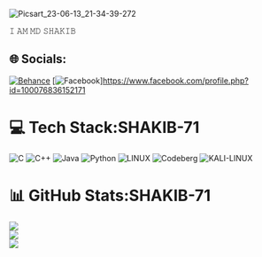 ![Picsart_23-06-13_21-34-39-272](https://github.com/skshakib1234/Aprv/assets/111051965/1417c00b-15c5-4146-be13-1a75f31a4aa1)

𝙸 𝙰𝙼 𝙼𝙳 𝚂𝙷𝙰𝙺𝙸𝙱

## 🌐 Socials:
[![Behance](https://img.shields.io/badge/Behance-1769ff?logo=behance&logoColor=white)](https://behance.net/SHAKIB-71) [![Facebook](https://img.shields.io/badge/Facebook-%231877F2.svg?logo=Facebook&logoColor=white)]https://www.facebook.com/profile.php?id=100076836152171

# 💻 Tech Stack:SHAKIB-71
![C](https://img.shields.io/badge/c-%2300599C.svg?style=for-the-badge&logo=c&logoColor=white) ![C++](https://img.shields.io/badge/c++-%2300599C.svg?style=for-the-badge&logo=c%2B%2B&logoColor=white) ![Java](https://img.shields.io/badge/java-%23ED8B00.svg?style=for-the-badge&logo=java&logoColor=white) ![Python](https://img.shields.io/badge/python-3670A0?style=for-the-badge&logo=python&logoColor=ffdd54) ![LINUX](https://img.shields.io/badge/Linux-FCC624?style=for-the-badge&logo=linux&logoColor=black) ![Codeberg](https://img.shields.io/badge/Codeberg-2185D0?style=for-the-badge&logo=Codeberg&logoColor=white) ![KALI-LINUX](https://img.shields.io/badge/Linux-FCC624?style=for-the-badge&logo=linux&logoColor=black)
# 📊 GitHub Stats:SHAKIB-71
![](https://github-readme-stats.vercel.app/api?username=SHAKIB-71&theme=dark&hide_border=false&include_all_commits=true&count_private=true)<br/>
![](https://github-readme-streak-stats.herokuapp.com/?user=SHAKIB-71&theme=dark&hide_border=false)<br/>
![](https://github-readme-stats.vercel.app/api/top-langs/?username=SHAKIB-71&theme=dark&hide_border=false&include_all_commits=true&count_private=true&layout=compact)
